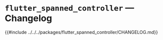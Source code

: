 # `flutter_spanned_controller` — Changelog

{{#include ../../../packages/flutter_spanned_controller/CHANGELOG.md}}
